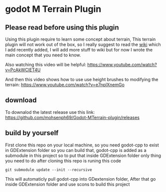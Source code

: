 # godot M Terrain Plugin
## Please read before using this plugin
Using this plugin require to learn some concept about terrain, This terrain plugin will not work out of the box, so I really suggest to read the [wiki](https://github.com/mohsenph69/Godot-MTerrain-plugin/wiki/) which I add recently added, I will add more stuff to wiki but for now I wrote the main concept that you need to know.

Also watching this video will be helpful:
https://www.youtube.com/watch?v=PcAkWClET4U

And then this video shows how to use use height brushes to modifying the terrain:
https://www.youtube.com/watch?v=e7nplXnemGo
## download
To downalod the latest release use this link:
https://github.com/mohsenph69/Godot-MTerrain-plugin/releases
## build by yourself
First clone this repo on your local machine, so you need godot-cpp to exist in GDExtension folder so you can build that, godot-cpp is added as a submodule in this project so to put that inside GDExtension folder only thing you need to do after cloning this repo is runing this code
```
git submodule update --init --recursive
```
This will automaticly pull godot-cpp into GDextension folder, After that go inside GDExtension folder and use scons to build this project
